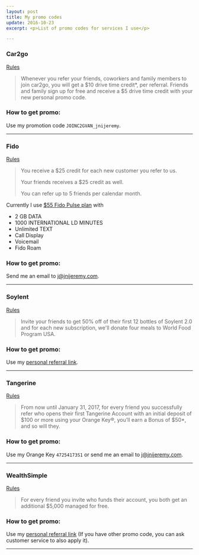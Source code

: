 ```yaml
---
layout: post
title: My promo codes
update: 2016-10-23
excerpt: <p>List of promo codes for services I use</p>

---
```

### Car2go 
[Rules](https://friends.car2go.com/na)

> Whenever you refer your friends, coworkers and family members to join car2go, you will get a $10 drive time credit*, per referral. Friends and family sign up for free and receive a $5 drive time credit with your new personal promo code. 

### How to get promo:
Use my promotion code `JOINC2GVAN_jnijeremy`.

---

### Fido
[Rules](http://www.fido.ca/web/content/whyfido/referafriend?lang=en)

> You receive a $25 credit for each new customer you refer to us.
>
> Your friends receives a $25 credit as well.
>
> You can refer up to 5 friends per calendar month.

Currently I use [$55 Fido Pulse plan](https://www.fido.ca/consumer/mobile-plans) with

* 2 GB DATA
* 1000 INTERNATIONAL LD MINUTES
* Unlimited TEXT
* Call Display
* Voicemail
* Fido Roam

### How to get promo:
Send me an email to <j@jnijeremy.com>.

---

### Soylent
[Rules](https://www.soylent.com/refer/)

> Invite your friends to get 50% off of their first 12 bottles of Soylent 2.0 and for each new subscription, we'll donate four meals to World Food Program USA.

### How to get promo:
Use my [personal referral link](http://soy.lt/r/tNs3hq1H64).

---

### Tangerine
[Rules](https://www.tangerine.ca/en/referafriend/index.html)

> From now until January 31, 2017, for every friend you successfully refer who opens their first Tangerine Account with an initial deposit of $100 or more using your Orange Key®, you’ll earn a Bonus of $50*, and so will they.

### How to get promo:
Use my Orange Key `47254173S1` or send me an email to <j@jnijeremy.com>.

---

### WealthSimple
[Rules](https://grow.wealthsimple.com/wealthsimple-refer-friend-program/)

> For every friend you invite who funds their account, you both get an additional $5,000 managed for free.


### How to get promo:
Use my [personal referral link](http://wsim.co/q8byc5j) (If you have other promo code, you can ask customer service to also apply it).

---